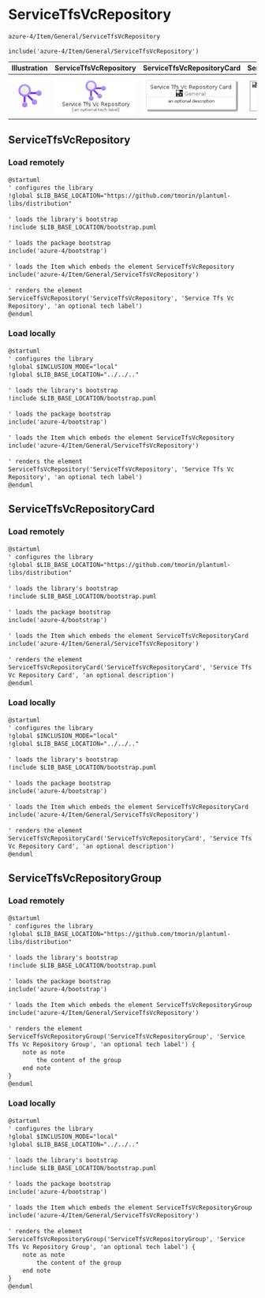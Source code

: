 # ServiceTfsVcRepository


```text
azure-4/Item/General/ServiceTfsVcRepository
```

```text
include('azure-4/Item/General/ServiceTfsVcRepository')
```



| Illustration | ServiceTfsVcRepository | ServiceTfsVcRepositoryCard | ServiceTfsVcRepositoryGroup |
| :---: | :---: | :---: | :---: |
| ![illustration for Illustration](../../../azure-4/Item/General/ServiceTfsVcRepository.png) | ![illustration for ServiceTfsVcRepository](../../../azure-4/Item/General/ServiceTfsVcRepository.Local.png) | ![illustration for ServiceTfsVcRepositoryCard](../../../azure-4/Item/General/ServiceTfsVcRepositoryCard.Local.png) | ![illustration for ServiceTfsVcRepositoryGroup](../../../azure-4/Item/General/ServiceTfsVcRepositoryGroup.Local.png) |




## ServiceTfsVcRepository

### Load remotely
```plantuml
@startuml
' configures the library
!global $LIB_BASE_LOCATION="https://github.com/tmorin/plantuml-libs/distribution"

' loads the library's bootstrap
!include $LIB_BASE_LOCATION/bootstrap.puml

' loads the package bootstrap
include('azure-4/bootstrap')

' loads the Item which embeds the element ServiceTfsVcRepository
include('azure-4/Item/General/ServiceTfsVcRepository')

' renders the element
ServiceTfsVcRepository('ServiceTfsVcRepository', 'Service Tfs Vc Repository', 'an optional tech label')
@enduml
```

### Load locally
```plantuml
@startuml
' configures the library
!global $INCLUSION_MODE="local"
!global $LIB_BASE_LOCATION="../../.."

' loads the library's bootstrap
!include $LIB_BASE_LOCATION/bootstrap.puml

' loads the package bootstrap
include('azure-4/bootstrap')

' loads the Item which embeds the element ServiceTfsVcRepository
include('azure-4/Item/General/ServiceTfsVcRepository')

' renders the element
ServiceTfsVcRepository('ServiceTfsVcRepository', 'Service Tfs Vc Repository', 'an optional tech label')
@enduml
```

## ServiceTfsVcRepositoryCard

### Load remotely
```plantuml
@startuml
' configures the library
!global $LIB_BASE_LOCATION="https://github.com/tmorin/plantuml-libs/distribution"

' loads the library's bootstrap
!include $LIB_BASE_LOCATION/bootstrap.puml

' loads the package bootstrap
include('azure-4/bootstrap')

' loads the Item which embeds the element ServiceTfsVcRepositoryCard
include('azure-4/Item/General/ServiceTfsVcRepository')

' renders the element
ServiceTfsVcRepositoryCard('ServiceTfsVcRepositoryCard', 'Service Tfs Vc Repository Card', 'an optional description')
@enduml
```

### Load locally
```plantuml
@startuml
' configures the library
!global $INCLUSION_MODE="local"
!global $LIB_BASE_LOCATION="../../.."

' loads the library's bootstrap
!include $LIB_BASE_LOCATION/bootstrap.puml

' loads the package bootstrap
include('azure-4/bootstrap')

' loads the Item which embeds the element ServiceTfsVcRepositoryCard
include('azure-4/Item/General/ServiceTfsVcRepository')

' renders the element
ServiceTfsVcRepositoryCard('ServiceTfsVcRepositoryCard', 'Service Tfs Vc Repository Card', 'an optional description')
@enduml
```

## ServiceTfsVcRepositoryGroup

### Load remotely
```plantuml
@startuml
' configures the library
!global $LIB_BASE_LOCATION="https://github.com/tmorin/plantuml-libs/distribution"

' loads the library's bootstrap
!include $LIB_BASE_LOCATION/bootstrap.puml

' loads the package bootstrap
include('azure-4/bootstrap')

' loads the Item which embeds the element ServiceTfsVcRepositoryGroup
include('azure-4/Item/General/ServiceTfsVcRepository')

' renders the element
ServiceTfsVcRepositoryGroup('ServiceTfsVcRepositoryGroup', 'Service Tfs Vc Repository Group', 'an optional tech label') {
    note as note
        the content of the group
    end note
}
@enduml
```

### Load locally
```plantuml
@startuml
' configures the library
!global $INCLUSION_MODE="local"
!global $LIB_BASE_LOCATION="../../.."

' loads the library's bootstrap
!include $LIB_BASE_LOCATION/bootstrap.puml

' loads the package bootstrap
include('azure-4/bootstrap')

' loads the Item which embeds the element ServiceTfsVcRepositoryGroup
include('azure-4/Item/General/ServiceTfsVcRepository')

' renders the element
ServiceTfsVcRepositoryGroup('ServiceTfsVcRepositoryGroup', 'Service Tfs Vc Repository Group', 'an optional tech label') {
    note as note
        the content of the group
    end note
}
@enduml
```


